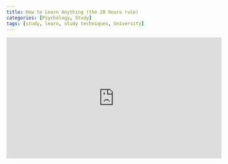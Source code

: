 ```yaml
---
title: How to Learn Anything (the 20 hours rule)
categories: [Psychology, Study]
tags: [study, learn, study techniques, University] 
---
```


<iframe width="560" height="315" src="https://www.youtube.com/embed/5MgBikgcWnY" title="YouTube video player" frameborder="0" allow="accelerometer; autoplay; clipboard-write; encrypted-media; gyroscope; picture-in-picture; web-share" allowfullscreen></iframe>

